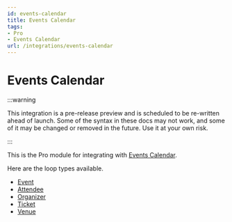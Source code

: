 ```yaml
---
id: events-calendar
title: Events Calendar
tags:
- Pro
- Events Calendar
url: /integrations/events-calendar
---
```


# Events Calendar
:::warning

This integration is a pre-release preview and is scheduled to be re-written ahead of launch. Some of the syntax in these docs may not work, and some of it may be changed or removed in the future. Use it at your own risk.

:::

This is the Pro module for integrating with [Events Calendar](https://theeventscalendar.com/).

Here are the loop types available.

- [Event](/integrations/events-calendar/event)
- [Attendee](/integrations/events-calendar/attendee)
- [Organizer](/integrations/events-calendar/organizer)
- [Ticket](/integrations/events-calendar/ticket)
- [Venue](/integrations/events-calendar/venue)
